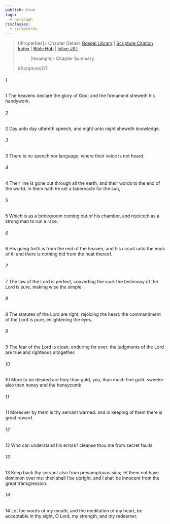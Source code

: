 ```yaml
---
publish: true
tags:
  - no-graph
cssclasses:
  - scriptures
---
```

>[!Properties]+ Chapter Details
>[Gospel Library](https://churchofjesuschrist.org/study/scriptures/ot/ps/19?lang=eng)    |    [Scripture Citation Index](https://scriptures.byu.edu/#07713::c07713)    |    [Bible Hub](https://biblehub.com/psalms/19.htm)    |    [Inline JST](https://scripturetoolbox.com/html/ic/Psalms/19.html)
>>[!example]- Chapter Summary
>> 
> 
>
>#Scripture/OT
###### 1
1 The heavens declare the glory of God; and the firmament sheweth his handywork.
###### 2
2 Day unto day uttereth speech, and night unto night sheweth knowledge.
###### 3
3 There is no speech nor language, where their voice is not heard.
###### 4
4 Their line is gone out through all the earth, and their words to the end of the world. In them hath he set a tabernacle for the sun,
###### 5
5 Which is as a bridegroom coming out of his chamber, and rejoiceth as a strong man to run a race.
###### 6
6 His going forth is from the end of the heaven, and his circuit unto the ends of it: and there is nothing hid from the heat thereof.
###### 7
7 The law of the Lord is perfect, converting the soul: the testimony of the Lord is sure, making wise the simple.
###### 8
8 The statutes of the Lord are right, rejoicing the heart: the commandment of the Lord is pure, enlightening the eyes.
###### 9
9 The fear of the Lord is clean, enduring for ever: the judgments of the Lord are true and righteous altogether.
###### 10
10 More to be desired are they than gold, yea, than much fine gold: sweeter also than honey and the honeycomb.
###### 11
11 Moreover by them is thy servant warned: and in keeping of them there is great reward.
###### 12
12 Who can understand his errors? cleanse thou me from secret faults.
###### 13
13 Keep back thy servant also from presumptuous sins; let them not have dominion over me: then shall I be upright, and I shall be innocent from the great transgression.
###### 14
14 Let the words of my mouth, and the meditation of my heart, be acceptable in thy sight, O Lord, my strength, and my redeemer.
